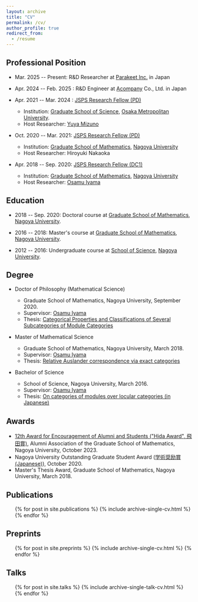 ```yaml
---
layout: archive
title: "CV"
permalink: /cv/
author_profile: true
redirect_from:
  - /resume
---
```


## Professional Position

* Mar. 2025 -- Present: R&D Researcher at [Parakeet Inc.](https://parakeet-inc.com/) in Japan

* Apr. 2024 -- Feb. 2025 : R&D Engineer at [Acompany](https://acompany.tech/) Co., Ltd. in Japan

* Apr. 2021 -- Mar. 2024 : [JSPS Research Fellow (PD)](https://www.jsps.go.jp/english/e-pd/)
  - Institution: [Graduate School of Science](https://www.omu.ac.jp/sci/en/), [Osaka Metropolitan University](https://www.omu.ac.jp/en/).
  - Host Researcher: [Yuya Mizuno](https://researchmap.jp/y-mizuno?lang=en)

* Oct. 2020 -- Mar. 2021: [JSPS Research Fellow (PD)](https://www.jsps.go.jp/english/e-pd/)

  - Institution: [Graduate School of Mathematics](http://www.math.nagoya-u.ac.jp/en/index.html), [Nagoya University](http://en.nagoya-u.ac.jp/)
  - Host Researcher: Hiroyuki Nakaoka

* Apr. 2018 -- Sep. 2020: [JSPS Research Fellow (DC1)](https://www.jsps.go.jp/english/e-pd/)
  - Institution: [Graduate School of Mathematics](http://www.math.nagoya-u.ac.jp/en/index.html), [Nagoya University](http://en.nagoya-u.ac.jp/)
  - Host Researcher: [Osamu Iyama](https://www.math.nagoya-u.ac.jp/~iyama/)

## Education

- 2018 -- Sep. 2020: Doctoral course at [Graduate School of Mathematics](http://www.math.nagoya-u.ac.jp/en/index.html),
  [Nagoya University](http://en.nagoya-u.ac.jp/).

- 2016 -- 2018: Master's course at [Graduate School of Mathematics](http://www.math.nagoya-u.ac.jp/en/index.html),
  [Nagoya University](http://en.nagoya-u.ac.jp/).

- 2012 -- 2016: Undergraduate course at [School of Science](https://www.sci.nagoya-u.ac.jp/en/), [Nagoya University](http://en.nagoya-u.ac.jp/).

## Degree

- Doctor of Philosophy (Mathematical Science)

  - Graduate School of Mathematics, Nagoya University, September 2020.
  - Supervisor: [Osamu Iyama](https://www.math.nagoya-u.ac.jp/~iyama/)
  - Thesis: [Categorical Properties and Classifications of Several Subcategories of Module Categories](/files/phd_thesis.pdf)

- Master of Mathematical Science

  - Graduate School of Mathematics, Nagoya University, March 2018.
  - Supervisor: [Osamu Iyama](https://www.math.nagoya-u.ac.jp/~iyama/)
  - Thesis: [Relative Auslander correspondence via exact categories](/files/master_thesis.pdf)

- Bachelor of Science
  - School of Science, Nagoya University, March 2016.
  - Supervisor: [Osamu Iyama](https://www.math.nagoya-u.ac.jp/~iyama/)
  - Thesis: [On categories of modules over locular categories (in Japanese)](/files/sotsuron.pdf)

## Awards

- [12th Award for Encouragement of Alumni and Students ("Hida Award", 飛田賞)](https://www.math.nagoya-u.ac.jp/ja/alumni/hida-prize.html), Alumni Association of the Graduate School of Mathematics, Nagoya University, October 2023.
- Nagoya University Outstanding Graduate Student Award ([学術奨励賞 (Japanese)](http://www.nagoya-u.ac.jp/academics/scholarship/nu-incentive/index.html)), October 2020.
- Master's Thesis Award, Graduate School of Mathematics, Nagoya University, March 2018.

## Publications

  <ul>{% for post in site.publications %}
    {% include archive-single-cv.html %}
  {% endfor %}</ul>

## Preprints

  <ul>{% for post in site.preprints %}
    {% include archive-single-cv.html %}
  {% endfor %}</ul>

## Talks

  <ul>{% for post in site.talks %}
    {% include archive-single-talk-cv.html %}
  {% endfor %}</ul>
<!--
Teaching
======
  <ul>{% for post in site.teaching %}
    {% include archive-single-cv.html %}
  {% endfor %}</ul>
-->

